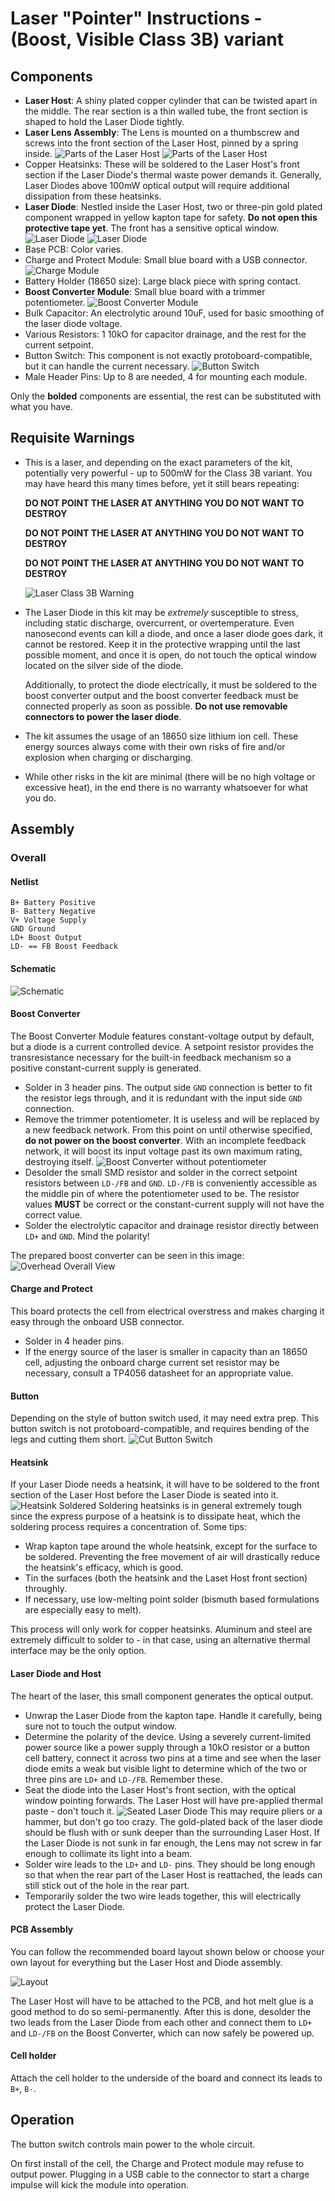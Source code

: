 # Laser "Pointer" Instructions - (Boost, Visible Class 3B) variant

## Components
  - **Laser Host**: A shiny plated copper cylinder that can be twisted apart in the middle. The rear section is a thin walled tube, the front section is shaped to hold the Laser Diode tightly.
  - **Laser Lens Assembly**: The Lens is mounted on a thumbscrew and screws into the front section of the Laser Host, pinned by a spring inside.
  ![Parts of the Laser Host](assets/host-front.jpg)
  ![Parts of the Laser Host](assets/host-rear.jpg)
  - Copper Heatsinks: These will be soldered to the Laser Host's front section if the Laser Diode's thermal waste power demands it. Generally, Laser Diodes above 100mW optical output will require additional dissipation from these heatsinks.
  - **Laser Diode**: Nestled inside the Laser Host, two or three-pin gold plated component wrapped in yellow kapton tape for safety. **Do not open this protective tape yet**. The front has a sensitive optical window. 
  ![Laser Diode](assets/diode-front.jpg)
  ![Laser Diode](assets/diode-rear.jpg)
  - Base PCB: Color varies.
  - Charge and Protect Module: Small blue board with a USB connector.
  ![Charge Module](assets/charger.jpg)
  - Battery Holder (18650 size): Large black piece with spring contact.
  - **Boost Converter Module**: Small blue board with a trimmer potentiometer.
  ![Boost Converter Module](assets/boost.jpg)
  - Bulk Capacitor: An electrolytic around 10uF, used for basic smoothing of the laser diode voltage.
  - Various Resistors: 1 10kO for capacitor drainage, and the rest for the current setpoint.
  - Button Switch: This component is not exactly protoboard-compatible, but it can handle the current necessary.
  ![Button Switch](assets/switch.jpg)
  - Male Header Pins: Up to 8 are needed, 4 for mounting each module.

Only the **bolded** components are essential, the rest can be substituted with what you have.

## Requisite Warnings
  - This is a laser, and depending on the exact parameters of the kit, potentially very powerful - up to 500mW for the Class 3B variant. You may have heard this many times before, yet it still bears repeating:
  
    **DO NOT POINT THE LASER AT ANYTHING YOU DO NOT WANT TO DESTROY**
    
    **DO NOT POINT THE LASER AT ANYTHING YOU DO NOT WANT TO DESTROY**

    **DO NOT POINT THE LASER AT ANYTHING YOU DO NOT WANT TO DESTROY**

    ![Laser Class 3B Warning](assets/3b.png)
    
  - The Laser Diode in this kit may be *extremely* susceptible to stress, including static discharge, overcurrent, or overtemperature. Even nanosecond events can kill a diode, and once a laser diode goes dark, it cannot be restored. Keep it in the protective wrapping until the last possible moment, and once it is open, do not touch the optical window located on the silver side of the diode. 
  
    Additionally, to protect the diode electrically, it must be soldered to the boost converter output and the boost converter feedback must be connected properly as soon as possible. **Do not use removable connectors to power the laser diode**.

  - The kit assumes the usage of an 18650 size lithium ion cell. These energy sources always come with their own risks of fire and/or explosion when charging or discharging.
  
  - While other risks in the kit are minimal (there will be no high voltage or excessive heat), in the end there is no warranty whatsoever for what you do.
    
## Assembly

### Overall

#### Netlist

```
B+ Battery Positive 
B- Battery Negative
V+ Voltage Supply
GND Ground
LD+ Boost Output
LD- == FB Boost Feedback
```

#### Schematic

![Schematic](assets/schema.png)

#### Boost Converter 

The Boost Converter Module features constant-voltage output by default, but a diode is a current controlled device. A setpoint resistor provides the transresistance necessary for the built-in feedback mechanism so a positive constant-current supply is generated.

  - Solder in 3 header pins. The output side `GND` connection is better to fit the resistor legs through, and it is redundant with the input side `GND` connection.
  - Remove the trimmer potentiometer. It is useless and will be replaced by a new feedback network. From this point on until otherwise specified, **do not power on the boost converter**. With an incomplete feedback network, it will boost its input voltage past its own maximum rating, destroying itself.
  ![Boost Converter without potentiometer](assets/boost-bare.jpg)
  - Desolder the small SMD resistor and solder in the correct setpoint resistors between `LD-/FB` and `GND`. `LD-/FB` is conveniently accessible as the middle pin of where the potentiometer used to be. The resistor values **MUST** be correct or the constant-current supply will not have the correct value.
  - Solder the electrolytic capacitor and drainage resistor directly between `LD+` and `GND`. Mind the polarity!

The prepared boost converter can be seen in this image:
  ![Overhead Overall View](assets/whole.jpg)


#### Charge and Protect

This board protects the cell from electrical overstress and makes charging it easy through the onboard USB connector.
  
  - Solder in 4 header pins.
  - If the energy source of the laser is smaller in capacity than an 18650 cell, adjusting the onboard charge current set resistor may be necessary, consult a TP4056 datasheet for an appropriate value.

#### Button

Depending on the style of button switch used, it may need extra prep. This button switch is not protoboard-compatible, and requires bending of the legs and cutting them short.
![Cut Button Switch](assets/switch-cut.jpg)

#### Heatsink

If your Laser Diode needs a heatsink, it will have to be soldered to the front section of the Laser Host before the Laser Diode is seated into it. 
![Heatsink Soldered](assets/heatsink.jpg)
Soldering heatsinks is in general extremely tough since the express purpose of a heatsink is to dissipate heat, which the soldering process requires a concentration of. Some tips:
  
  - Wrap kapton tape around the whole heatsink, except for the surface to be soldered. Preventing the free movement of air will drastically reduce the heatsink's efficacy, which is good.
  - Tin the surfaces (both the heatsink and the Laset Host front section) throughly.
  - If necessary, use low-melting point solder (bismuth based formulations are especially easy to melt).

This process will only work for copper heatsinks. Aluminum and steel are extremely difficult to solder to - in that case, using an alternative thermal interface may be the only option. 

#### Laser Diode and Host

The heart of the laser, this small component generates the optical output.

  - Unwrap the Laser Diode from the kapton tape. Handle it carefully, being sure not to touch the output window.
  - Determine the polarity of the device. Using a severely current-limited power source like a power supply through a 10kO resistor or a button cell battery, connect it across two pins at a time and see when the laser diode emits a weak but visible light to determine which of the two or three pins are `LD+` and `LD-/FB`. Remember these.
  - Seat the diode into the Laser Host's front section, with the optical window pointing forwards. The Laser Host will have pre-applied thermal paste - don't touch it. 
  ![Seated Laser Diode](assets/diode-seated.jpg)
  This may require pliers or a hammer, but don't go too crazy. The gold-plated back of the laser diode should be flush with or sunk deeper than the surrounding Laser Host. If the Laser Diode is not sunk in far enough, the Lens may not screw in far enough to collimate its light into a beam.
  - Solder wire leads to the `LD+` and `LD-` pins. They should be long enough so that when the rear part of the Laser Host is reattached, the leads can still stick out of the hole in the rear part.
  - Temporarily solder the two wire leads together, this will electrically protect the Laser Diode.

#### PCB Assembly

You can follow the recommended board layout shown below or choose your own layout for everything but the Laser Host and Diode assembly.

![Layout](assets/layout.jpg)

The Laser Host will have to be attached to the PCB, and hot melt glue is a good method to do so semi-permanently. After this is done, desolder the two leads from the Laser Diode from each other and connect them to `LD+` and `LD-/FB` on the Boost Converter, which can now safely be powered up.

#### Cell holder

Attach the cell holder to the underside of the board and connect its leads to `B+`, `B-`.

## Operation

The button switch controls main power to the whole circuit. 

On first install of the cell, the Charge and Protect module may refuse to output power. Plugging in a USB cable to the connector to start a charge impulse will kick the module into operation.
